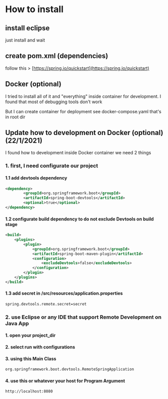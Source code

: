 # How to install

## install eclipse 
just install and wait

## create pom.xml (dependencies)

follow this > [https://spring.io/quickstart](https://spring.io/quickstart)

## Docker (optional) 
I tried to install all of it and "everything" inside container for development. I found that most of debugging tools don't work

But I can create container for deployment see docker-compose.yaml that's in root dir

## Update how to development on Docker (optional) (22/1/2021)
I found how to development inside Docker container we need 2 things
### 1. first, I need configurate our project

#### 1.1 add devtools dependency 
```xml
<dependency>
		<groupId>org.springframework.boot</groupId>
		<artifactId>spring-boot-devtools</artifactId>
		<optional>true</optional>
</dependency>
````

#### 1.2 configurate build dependency to do not exclude Devtools on build stage 
```xml
<build>
	<plugins>
		<plugin>
			<groupId>org.springframework.boot</groupId>
			<artifactId>spring-boot-maven-plugin</artifactId>
			<configuration>
				<excludeDevtools>false</excludeDevtools>
			</configuration>
		</plugin>
	</plugins>
</build>
````

#### 1.3 add secret in /src/resources/application.properties
```xml
spring.devtools.remote.secret=secret
````

### 2. use Eclipse or any IDE that support Remote Development on Java App
#### 1. open your project_dir
#### 2. select run with configurations
#### 3. using this Main Class
```xml
org.springframework.boot.devtools.RemoteSpringApplication
```` 
#### 4. use this or whatever your host for Program Argument
```xml
http://localhost:8080
````